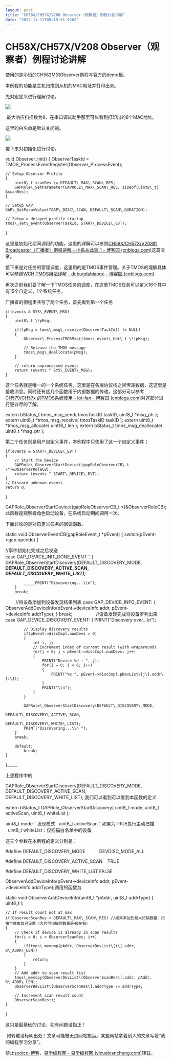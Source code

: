 ```yaml
---
layout: post
title: "CH58X/CH57X/V208 Observer（观察者）例程讨论讲解"
date: "2022-11-11T09:19:51.926Z"
---
```

CH58X/CH57X/V208 Observer（观察者）例程讨论讲解
====================================

使用的是沁恒的CH582M的Observer例程与官方的demo板。

本例程的功能是主机扫描到从机的MAC地址并打印出来。

先对宏定义进行理解讨论。

![](https://img2022.cnblogs.com/blog/3020110/202211/3020110-20221105172548261-337331169.png)

 最大响应扫描数为8，在串口调试助手那里可以看到打印出的8个MAC地址。

这里的白名单是默认关闭的。

![](https://img2022.cnblogs.com/blog/3020110/202211/3020110-20221107111513200-1027294645.png)

接下来对初始化进行讨论。

void Observer\_Init()
{
    ObserverTaskId \= TMOS\_ProcessEventRegister(Observer\_ProcessEvent);

    // Setup Observer Profile
    {
        uint8\_t scanRes \= DEFAULT\_MAX\_SCAN\_RES;
        GAPRole\_SetParameter(GAPROLE\_MAX\_SCAN\_RES, sizeof(uint8\_t), &scanRes);
    }

    // Setup GAP
    GAP\_SetParamValue(TGAP\_DISC\_SCAN, DEFAULT\_SCAN\_DURATION);

    // Setup a delayed profile startup
    tmos\_set\_event(ObserverTaskId, START\_DEVICE\_EVT);
}

这里是初始化期间调用的功能，这里的详解可以参照[CH58X/CH57X/V208的Broadcaster（广播者）例程讲解 - 小舟从此逝\_1 - 博客园 (cnblogs.com)](https://www.cnblogs.com/frontier/p/16854694.html)这篇文章。

接下来是对任务的管理调度，这里用的是TMOS事件管理。关于TMOS的理解具体可以参照[WCH TMOS用法详解 - debugdabiaoge - 博客园 (cnblogs.com)](https://www.cnblogs.com/debugdabiaoge/p/15775521.html)

再次之前我们要了解一下TMOS任务的调度，在这里TMOS任务可以定义16个其中有15个自定义，1个系统任务。

广播者的例程里共写了两个任务，首先看到第一个任务

    if(events & SYS\_EVENT\_MSG)
    {
        uint8\_t \*pMsg;

        if((pMsg = tmos\_msg\_receive(ObserverTaskId)) != NULL)
        {
            Observer\_ProcessTMOSMsg((tmos\_event\_hdr\_t \*)pMsg);

            // Release the TMOS message
            tmos\_msg\_deallocate(pMsg);
        }

        // return unprocessed events
        return (events ^ SYS\_EVENT\_MSG);
    }

这个任务就是唯一的一个系统任务，这里是在各层协议栈之间传递数据，这这里是接收消息。同时还有这几个函数用于内部数据的传递。这部分可以参考[CH579/CH57x 的TMOS系统使用 - iot-fan - 博客园 (cnblogs.com)](https://www.cnblogs.com/iot-fan/p/13460082.html)对这部分进行更详尽的了解。

extern bStatus\_t tmos\_msg\_send( tmosTaskID taskID, uint8\_t \*msg\_ptr );
extern uint8\_t \*tmos\_msg\_receive( tmosTaskID taskID );
extern uint8\_t \*tmos\_msg\_allocate( uint16\_t len );
extern bStatus\_t tmos\_msg\_deallocate( uint8\_t \*msg\_ptr );

第二个任务则是用户自定义事件，本例程中只使用了这一个自定义事件；

    if(events & START\_DEVICE\_EVT)
    {
        // Start the Device
        GAPRole\_ObserverStartDevice((gapRoleObserverCB\_t \*)&ObserverRoleCB);
        return (events ^ START\_DEVICE\_EVT);
    }
    // Discard unknown events
    return 0;
}

 GAPRole\_ObserverStartDevice((gapRoleObserverCB\_t \*)&ObserverRoleCB);此函数是观察者角色启动设备，在系统启动期间调用一次。   
  
下面讨论的是对自定义任务的回调函数。

static void ObserverEventCB(gapRoleEvent\_t \*pEvent)
{
    switch(pEvent->gap.opcode)
    {  

//事件初始化完成之后发送  
case GAP\_DEVICE\_INIT\_DONE\_EVENT：{  
            GAPRole\_ObserverStartDiscovery(DEFAULT\_DISCOVERY\_MODE,                                           ____DEFAULT\_DISCOVERY\_ACTIVE\_SCAN,____                                           _____DEFAULT\_DISCOVERY\_WHITE\_LIST);_____

            _____PRINT("Discovering...\\n");
        }
        break;  
　　    //将设备添加到设备发现结果列表
        case GAP\_DEVICE\_INFO\_EVENT: 
        {
            ObserverAddDeviceInfo(pEvent\->deviceInfo.addr, pEvent->deviceInfo.addrType);
        }
        break;
　　　　　//设备发现完成将设备罗列出来
        case GAP\_DEVICE\_DISCOVERY\_EVENT:
        {
            PRINT("Discovery over...\\n");

            // Display discovery results  
            if(pEvent->discCmpl.numDevs > 0)
            {
                int i, j;
                // Increment index of current result (with wraparound)
                for(j = 0; j < pEvent->discCmpl.numDevs; j++)
                {
                    PRINT("Device %d : ", j);
                    for(i = 0; i < 6; i++)
                    {
                        PRINT("%x ", pEvent->discCmpl.pDevList\[j\].addr\[i\]);
                    }
                    PRINT("\\n");
                }
            }

            GAPRole\_ObserverStartDiscovery(DEFAULT\_DISCOVERY\_MODE,
                                           DEFAULT\_DISCOVERY\_ACTIVE\_SCAN,
                                           DEFAULT\_DISCOVERY\_WHITE\_LIST);
            PRINT("Discovering...\\n ");
        }
        break;

        default:
            break;
    }
}_____

上述程序中的

GAPRole\_ObserverStartDiscovery(DEFAULT\_DISCOVERY\_MODE,  
DEFAULT\_DISCOVERY\_ACTIVE\_SCAN,  
DEFAULT\_DISCOVERY\_WHITE\_LIST); 我们可以看到可以看到本函数的定义

extern bStatus\_t GAPRole\_ObserverStartDiscovery( uint8\_t mode, uint8\_t activeScan, uint8\_t whiteList );

uint8\_t mode：发现模式   uint8\_t activeScan：如果为TRUE执行主动扫描    uint8\_t whiteList：仅扫描白名单中的设备

这三个参数在本例程的定义分别是：

#define DEFAULT\_DISCOVERY\_MODE           DEVDISC\_MODE\_ALL

#define DEFAULT\_DISCOVERY\_ACTIVE\_SCAN    TRUE

#define DEFAULT\_DISCOVERY\_WHITE\_LIST FALSE

ObserverAddDeviceInfo(pEvent->deviceInfo.addr, pEvent->deviceInfo.addrType);调用的函数为 

static void ObserverAddDeviceInfo(uint8\_t \*pAddr, uint8\_t addrType)
{
    uint8\_t i;

    // If result count not at max
    if(ObserverScanRes < DEFAULT\_MAX\_SCAN\_RES) //如果未达到最大扫描数量，扫描个数由自己设置（大约可扫描的数量是40左右）
    {
        // Check if device is already in scan results
        for(i = 0; i < ObserverScanRes; i++)
        {
            if(tmos\_memcmp(pAddr, ObserverDevList\[i\].addr, B\_ADDR\_LEN))
            {
                return;
            }
        }
        // Add addr to scan result list
        tmos\_memcpy(ObserverDevList\[ObserverScanRes\].addr, pAddr, B\_ADDR\_LEN);
        ObserverDevList\[ObserverScanRes\].addrType \= addrType;

        // Increment scan result count
        ObserverScanRes++;
    }
}  
  

这只是最基础的讨论，如有问题请指正！

 如转载请标明出处！文章可能被无良网站搬运。某些网站拿着别人的文章写着“我的编程学习分享”。

禁止[soolco-博客](http://www.soolco.com/)、[易学编程网 - 易学编程网 (yixuebiancheng.com)](https://www.yixuebiancheng.com/)转载。